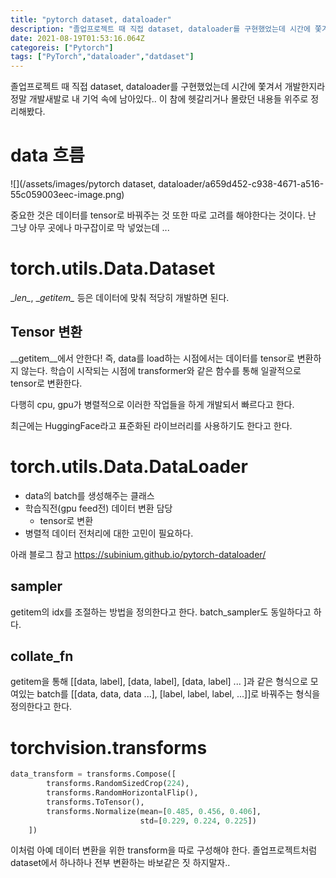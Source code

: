 ```yaml
---
title: "pytorch dataset, dataloader"
description: "졸업프로젝트 때 직접 dataset, dataloader를 구현했었는데 시간에 쫓겨서 개발한지라 정말 개발새발로 내 기억 속에 남아있다.. 이 참에 헷갈리거나 몰랐던 내용들 위주로 정리해봤다.중요한 것은 데이터를 tensor로 바꿔주는 것 또한 따로 고려를 해야한다는 "
date: 2021-08-19T01:53:16.064Z
categoreis: ["Pytorch"]
tags: ["PyTorch","dataloader","datdaset"]
---
```

졸업프로젝트 때 직접 dataset, dataloader를 구현했었는데 시간에 쫓겨서 개발한지라 정말 개발새발로 내 기억 속에 남아있다.. 이 참에 헷갈리거나 몰랐던 내용들 위주로 정리해봤다.

# data 흐름
![](/assets/images/pytorch dataset, dataloader/a659d452-c938-4671-a516-55c059003eec-image.png)

중요한 것은 데이터를 tensor로 바꿔주는 것 또한 따로 고려를 해야한다는 것이다. 난 그냥 아무 곳에나 마구잡이로 막 넣었는데 ...

# torch.utils.Data.Dataset
\__len\__, \__getitem\__ 등은 데이터에 맞춰 적당히 개발하면 된다.

## Tensor 변환
\__getitem\__에서 안한다!
즉, data를 load하는 시점에서는 데이터를 tensor로 변환하지 않는다. 학습이 시작되는 시점에 transformer와 같은 함수를 통해 일괄적으로 tensor로 변환한다.

다행히 cpu, gpu가 병렬적으로 이러한 작업들을 하게 개발되서 빠르다고 한다.

최근에는 HuggingFace라고 표준화된 라이브러리를 사용하기도 한다고 한다.

# torch.utils.Data.DataLoader
- data의 batch를 생성해주는 클래스
- 학습직전(gpu feed전) 데이터 변환 담당
  - tensor로 변환
- 병렬적 데이터 전처리에 대한 고민이 필요하다.

아래 블로그 참고
https://subinium.github.io/pytorch-dataloader/
## sampler
getitem의 idx를 조절하는 방법을 정의한다고 한다. batch_sampler도 동일하다고 하다.

## collate_fn
getitem을 통해 [[data, label], [data, label], [data, label] ... ]과 같은 형식으로 모여있는 batch를 [[data, data, data ...], [label, label, label, ...]]로 바꿔주는 형식을 정의한다고 한다.

# torchvision.transforms

```python
data_transform = transforms.Compose([
        transforms.RandomSizedCrop(224),
        transforms.RandomHorizontalFlip(),
        transforms.ToTensor(),
        transforms.Normalize(mean=[0.485, 0.456, 0.406],
                             std=[0.229, 0.224, 0.225])
    ])
```

이처럼 아예 데이터 변환을 위한 transform을 따로 구성해야 한다. 졸업프로젝트처럼 dataset에서 하나하나 전부 변환하는 바보같은 짓 하지말자..
